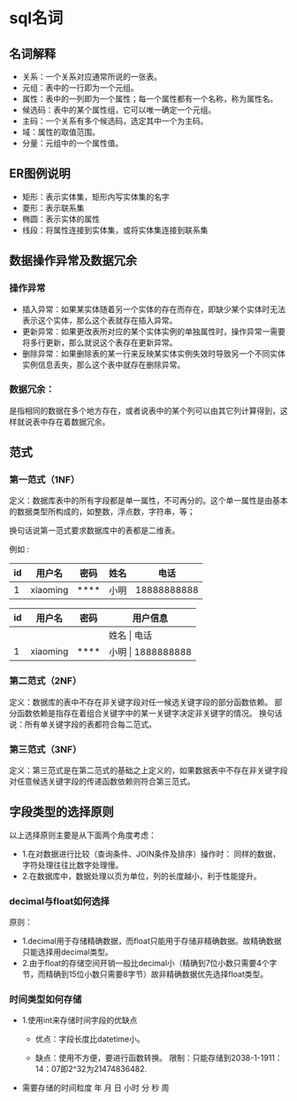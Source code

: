 # sql名词

## 名词解释

* 关系：一个关系对应通常所说的一张表。
* 元组：表中的一行即为一个元组。
* 属性：表中的一列即为一个属性；每一个属性都有一个名称，称为属性名。
* 候选码：表中的某个属性组，它可以唯一确定一个元组。
* 主码：一个关系有多个候选码，选定其中一个为主码。
* 域：属性的取值范围。
* 分量：元组中的一个属性值。

## ER图例说明

* 矩形：表示实体集，矩形内写实体集的名字
* 菱形：表示联系集
* 椭圆：表示实体的属性
* 线段：将属性连接到实体集，或将实体集连接到联系集

## 数据操作异常及数据冗余

### 操作异常

* 插入异常：如果某实体随着另一个实体的存在而存在，即缺少某个实体时无法表示这个实体，那么这个表就存在插入异常。
* 更新异常：如果更改表所对应的某个实体实例的单独属性时，操作异常一需要将多行更新，那么就说这个表存在更新异常。
* 删除异常：如果删除表的某一行来反映某实体实例失效时导致另一个不同实体实例信息丢失，那么这个表中就存在删除异常。

### 数据冗余：

是指相同的数据在多个地方存在，或者说表中的某个列可以由其它列计算得到，这样就说表中存在着数据冗余。

## 范式

### 第一范式（1NF）

定义：数据库表中的所有字段都是单一属性，不可再分的。这个单一属性是由基本的数据类型所构成的，如整数，浮点数，字符串，等；

换句话说第一范式要求数据库中的表都是二维表。

例如 : 

| id   | 用户名   | 密码 | 姓名 | 电话        |
| ---- | -------- | ---- | ---- | ----------- |
| 1    | xiaoming | **** | 小明 | 18888888888 |

| id   | 用户名 | 密码 | 用户信息       |
| ---- | ------ | ---- | -------- |
|      |        |      | 姓名                       \|       电话 |
| 1 | xiaoming | **** | 小明                       \|      1888888888 |

### 第二范式（2NF）

定义：数据库的表中不存在非关键字段对任一候选关键字段的部分函数依赖。
                  部分函数依赖是指存在着组合关键字中的某一关键字决定非关键字的情况。
                  换句话说：所有单关键字段的表都符合每二范式。

### 第三范式（3NF）

定义：第三范式是在第二范式的基础之上定义的，如果数据表中不存在非关键字段对任意候选关键字段的传递函数依赖则符合第三范式。

## 字段类型的选择原则
以上选择原则主要是从下面两个角度考虑：

* 1.在对数据进行比较（查询条件、JOIN条件及排序）操作时：
  同样的数据，字符处理往往比数字处理慢。
* 2.在数据库中，数据处理以页为单位，列的长度越小，利于性能提升。

### decimal与float如何选择
原则：

* 1.decimal用于存储精确数据，而float只能用于存储非精确数据。故精确数据只能选择用decimal类型。
* 2.由于float的存储空间开销一般比decimal小（精确到7位小数只需要4个字节，而精确到15位小数只需要8字节）故非精确数据优先选择float类型。

### 时间类型如何存储
* 1.使用int来存储时间字段的优缺点

  * 优点：字段长度比datetime小。

  * 缺点：使用不方便，要进行函数转换。
    限制：只能存储到2038-1-1911：14：07即2^32为21474836482.

* 需要存储的时间粒度
  年 月 日 小时 分 秒 周
